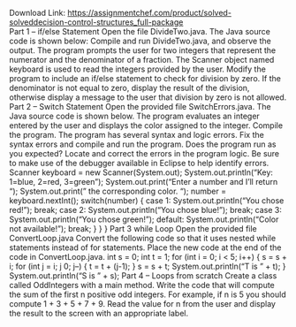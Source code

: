 Download Link: https://assignmentchef.com/product/solved-solveddecision-control-structures_full-package
<br>
Part 1 – if/else Statement Open the file DivideTwo.java. The Java source code is shown below: Compile and run DivideTwo.java, and observe the output. The program prompts the user for two integers that represent the numerator and the denominator of a fraction. The Scanner object named keyboard is used to read the integers provided by the user. Modify the program to include an if/else statement to check for division by zero. If the denominator is not equal to zero, display the result of the division, otherwise display a message to the user that division by zero is not allowed. Part 2 – Switch Statement Open the provided file SwitchErrors.java. The Java source code is shown below. The program evaluates an integer entered by the user and displays the color assigned to the integer. Compile the program. The program has several syntax and logic errors. Fix the syntax errors and compile and run the program. Does the program run as you expected? Locate and correct the errors in the program logic. Be sure to make use of the debugger available in Eclipse to help identify errors. Scanner keyboard = new Scanner(System.out); System.out.println(“Key: 1=blue, 2=red, 3=green”); System.out.print(“Enter a number and I’ll return “); System.out.print(” the corresponding color. “); number = keyboard.nextInt(); switch(number) { case 1: System.out.println(“You chose red!”); break; case 2: System.out.println(“You chose blue!”); break; case 3: System.out.println(“You chose green!”); default: System.out.println(“Color not available!”); break; } } } Part 3 while Loop Open the provided file ConvertLoop.java Convert the following code so that it uses nested while statements instead of for statements. Place the new code at the end of the code in ConvertLoop.java. int s = 0; int t = 1; for (int i = 0; i &lt; 5; i++) { s = s + i; for (int j = i; j 0; j–) { t = t + (j-1); } s = s + t; System.out.println(“T is ” + t); } System.out.println(“S is ” + s); Part 4 – Loops from scratch Create a class called OddIntegers with a main method. Write the code that will compute the sum of the first n positive odd integers. For example, if n is 5 you should compute 1 + 3 + 5 + 7 + 9. Read the value for n from the user and display the result to the screen with an appropriate label.